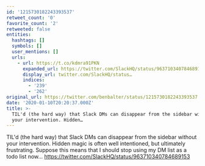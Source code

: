 ```yaml
---
id: '1215730182243393537'
retweet_count: '0'
favorite_count: '2'
retweeted: false
entities:
  hashtags: []
  symbols: []
  user_mentions: []
  urls:
    - url: https://t.co/kdmra91PKN
      expanded_url: https://twitter.com/SlackHQ/status/963710340784689153
      display_url: twitter.com/SlackHQ/status…
      indices:
        - '239'
        - '262'
original_url: https://twitter.com/benbalter/status/1215730182243393537
date: '2020-01-10T20:20:37.000Z'
title: >-
  TIL'd (the hard way) that Slack DMs can disappear from the sidebar without
  your intervention. Hidden…
---
```


TIL'd (the hard way) that Slack DMs can disappear from the sidebar without your intervention. Hidden magic is often well intentioned, but ultimately frustrating. Suppose this means that I should stop using my DM list as a todo list now... https://twitter.com/SlackHQ/status/963710340784689153